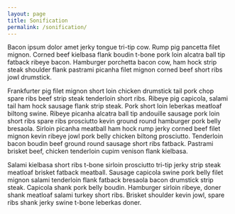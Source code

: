 ```yaml
---
layout: page
title: Sonification
permalink: /sonification/
---
```

<head>

</head>
<body>

  <p>
    Bacon ipsum dolor amet jerky tongue tri-tip cow. Rump pig pancetta filet mignon. Corned beef kielbasa flank boudin t-bone pork loin alcatra ball tip fatback ribeye bacon. Hamburger porchetta bacon cow, ham hock strip steak shoulder flank pastrami picanha filet mignon corned beef short ribs jowl drumstick.
  </p><p>
    Frankfurter pig filet mignon short loin chicken drumstick tail pork chop spare ribs beef strip steak tenderloin short ribs. Ribeye pig capicola, salami tail ham hock sausage flank strip steak. Pork short loin leberkas meatloaf biltong swine. Ribeye picanha alcatra ball tip andouille sausage pork loin short ribs spare ribs prosciutto kevin ground round hamburger pork belly bresaola. Sirloin picanha meatball ham hock rump jerky corned beef filet mignon kevin ribeye jowl pork belly chicken biltong prosciutto. Tenderloin bacon boudin beef ground round sausage short ribs fatback. Pastrami brisket beef, chicken tenderloin cupim venison flank kielbasa.
  </p><p>
    Salami kielbasa short ribs t-bone sirloin prosciutto tri-tip jerky strip steak meatloaf brisket fatback meatball. Sausage capicola swine pork belly filet mignon salami tenderloin flank fatback bresaola bacon drumstick strip steak. Capicola shank pork belly boudin. Hamburger sirloin ribeye, doner shank meatloaf salami turkey short ribs. Brisket shoulder kevin jowl, spare ribs shank jerky swine t-bone leberkas doner.
</p>
</div>
  </body>
